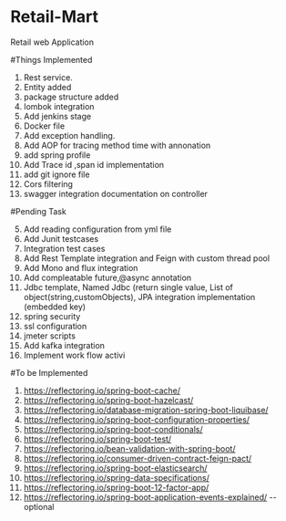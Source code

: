 # Retail-Mart
Retail web Application

#Things Implemented

1. Rest service.
2. Entity added
3. package structure added
4. lombok integration
9. Add jenkins stage
10. Docker file
1. Add exception handling.
2. Add AOP for tracing method time with annonation
19. add spring profile 
7. Add Trace id ,span id implementation
20. add git ignore file
16. Cors filtering
14. swagger integration documentation on controller

#Pending Task

5. Add reading configuration from yml file
12. Add Junit testcases
13. Integration test cases
4. Add Rest Template integration and Feign with custom thread pool
5. Add Mono and flux integration
6. Add compleatable future,@async annotation
11. Jdbc template, Named Jdbc (return single value, List of object(string,customObjects), JPA integration implementation (embedded key)
15. spring security
17. ssl configuration
18. jmeter scripts
3. Add kafka integration
8. Implement work flow activi 

#To be Implemented

1. https://reflectoring.io/spring-boot-cache/
2. https://reflectoring.io/spring-boot-hazelcast/
3. https://reflectoring.io/database-migration-spring-boot-liquibase/
9. https://reflectoring.io/spring-boot-configuration-properties/
9. https://reflectoring.io/spring-boot-conditionals/
9. https://reflectoring.io/spring-boot-test/
9. https://reflectoring.io/bean-validation-with-spring-boot/
9. https://reflectoring.io/consumer-driven-contract-feign-pact/
9. https://reflectoring.io/spring-boot-elasticsearch/
9. https://reflectoring.io/spring-data-specifications/
9. https://reflectoring.io/spring-boot-12-factor-app/
9. https://reflectoring.io/spring-boot-application-events-explained/  -- optional


